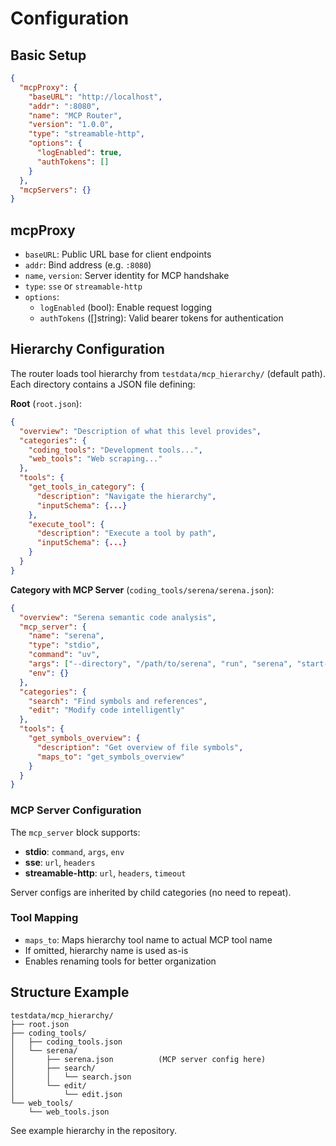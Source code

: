 # Configuration

## Basic Setup

```json
{
  "mcpProxy": {
    "baseURL": "http://localhost",
    "addr": ":8080",
    "name": "MCP Router",
    "version": "1.0.0",
    "type": "streamable-http",
    "options": {
      "logEnabled": true,
      "authTokens": []
    }
  },
  "mcpServers": {}
}
```

## mcpProxy

- `baseURL`: Public URL base for client endpoints
- `addr`: Bind address (e.g. `:8080`)
- `name`, `version`: Server identity for MCP handshake
- `type`: `sse` or `streamable-http`
- `options`:
  - `logEnabled` (bool): Enable request logging
  - `authTokens` ([]string): Valid bearer tokens for authentication

## Hierarchy Configuration

The router loads tool hierarchy from `testdata/mcp_hierarchy/` (default path). Each directory contains a JSON file defining:

**Root** (`root.json`):
```json
{
  "overview": "Description of what this level provides",
  "categories": {
    "coding_tools": "Development tools...",
    "web_tools": "Web scraping..."
  },
  "tools": {
    "get_tools_in_category": {
      "description": "Navigate the hierarchy",
      "inputSchema": {...}
    },
    "execute_tool": {
      "description": "Execute a tool by path",
      "inputSchema": {...}
    }
  }
}
```

**Category with MCP Server** (`coding_tools/serena/serena.json`):
```json
{
  "overview": "Serena semantic code analysis",
  "mcp_server": {
    "name": "serena",
    "type": "stdio",
    "command": "uv",
    "args": ["--directory", "/path/to/serena", "run", "serena", "start-mcp-server"],
    "env": {}
  },
  "categories": {
    "search": "Find symbols and references",
    "edit": "Modify code intelligently"
  },
  "tools": {
    "get_symbols_overview": {
      "description": "Get overview of file symbols",
      "maps_to": "get_symbols_overview"
    }
  }
}
```

### MCP Server Configuration

The `mcp_server` block supports:
- **stdio**: `command`, `args`, `env`
- **sse**: `url`, `headers`
- **streamable-http**: `url`, `headers`, `timeout`

Server configs are inherited by child categories (no need to repeat).

### Tool Mapping

- `maps_to`: Maps hierarchy tool name to actual MCP tool name
- If omitted, hierarchy name is used as-is
- Enables renaming tools for better organization

## Structure Example

```
testdata/mcp_hierarchy/
├── root.json
├── coding_tools/
│   ├── coding_tools.json
│   └── serena/
│       ├── serena.json          (MCP server config here)
│       ├── search/
│       │   └── search.json
│       └── edit/
│           └── edit.json
└── web_tools/
    └── web_tools.json
```

See example hierarchy in the repository.
